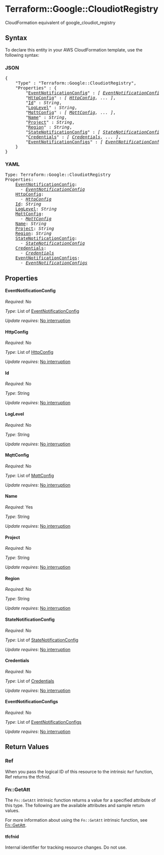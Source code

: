 # Terraform::Google::CloudiotRegistry

CloudFormation equivalent of google_cloudiot_registry

## Syntax

To declare this entity in your AWS CloudFormation template, use the following syntax:

### JSON

<pre>
{
    "Type" : "Terraform::Google::CloudiotRegistry",
    "Properties" : {
        "<a href="#eventnotificationconfig" title="EventNotificationConfig">EventNotificationConfig</a>" : <i>[ <a href="eventnotificationconfig.md">EventNotificationConfig</a>, ... ]</i>,
        "<a href="#httpconfig" title="HttpConfig">HttpConfig</a>" : <i>[ <a href="httpconfig.md">HttpConfig</a>, ... ]</i>,
        "<a href="#id" title="Id">Id</a>" : <i>String</i>,
        "<a href="#loglevel" title="LogLevel">LogLevel</a>" : <i>String</i>,
        "<a href="#mqttconfig" title="MqttConfig">MqttConfig</a>" : <i>[ <a href="mqttconfig.md">MqttConfig</a>, ... ]</i>,
        "<a href="#name" title="Name">Name</a>" : <i>String</i>,
        "<a href="#project" title="Project">Project</a>" : <i>String</i>,
        "<a href="#region" title="Region">Region</a>" : <i>String</i>,
        "<a href="#statenotificationconfig" title="StateNotificationConfig">StateNotificationConfig</a>" : <i>[ <a href="statenotificationconfig.md">StateNotificationConfig</a>, ... ]</i>,
        "<a href="#credentials" title="Credentials">Credentials</a>" : <i>[ <a href="credentials.md">Credentials</a>, ... ]</i>,
        "<a href="#eventnotificationconfigs" title="EventNotificationConfigs">EventNotificationConfigs</a>" : <i>[ <a href="eventnotificationconfigs.md">EventNotificationConfigs</a>, ... ]</i>
    }
}
</pre>

### YAML

<pre>
Type: Terraform::Google::CloudiotRegistry
Properties:
    <a href="#eventnotificationconfig" title="EventNotificationConfig">EventNotificationConfig</a>: <i>
      - <a href="eventnotificationconfig.md">EventNotificationConfig</a></i>
    <a href="#httpconfig" title="HttpConfig">HttpConfig</a>: <i>
      - <a href="httpconfig.md">HttpConfig</a></i>
    <a href="#id" title="Id">Id</a>: <i>String</i>
    <a href="#loglevel" title="LogLevel">LogLevel</a>: <i>String</i>
    <a href="#mqttconfig" title="MqttConfig">MqttConfig</a>: <i>
      - <a href="mqttconfig.md">MqttConfig</a></i>
    <a href="#name" title="Name">Name</a>: <i>String</i>
    <a href="#project" title="Project">Project</a>: <i>String</i>
    <a href="#region" title="Region">Region</a>: <i>String</i>
    <a href="#statenotificationconfig" title="StateNotificationConfig">StateNotificationConfig</a>: <i>
      - <a href="statenotificationconfig.md">StateNotificationConfig</a></i>
    <a href="#credentials" title="Credentials">Credentials</a>: <i>
      - <a href="credentials.md">Credentials</a></i>
    <a href="#eventnotificationconfigs" title="EventNotificationConfigs">EventNotificationConfigs</a>: <i>
      - <a href="eventnotificationconfigs.md">EventNotificationConfigs</a></i>
</pre>

## Properties

#### EventNotificationConfig

_Required_: No

_Type_: List of <a href="eventnotificationconfig.md">EventNotificationConfig</a>

_Update requires_: [No interruption](https://docs.aws.amazon.com/AWSCloudFormation/latest/UserGuide/using-cfn-updating-stacks-update-behaviors.html#update-no-interrupt)

#### HttpConfig

_Required_: No

_Type_: List of <a href="httpconfig.md">HttpConfig</a>

_Update requires_: [No interruption](https://docs.aws.amazon.com/AWSCloudFormation/latest/UserGuide/using-cfn-updating-stacks-update-behaviors.html#update-no-interrupt)

#### Id

_Required_: No

_Type_: String

_Update requires_: [No interruption](https://docs.aws.amazon.com/AWSCloudFormation/latest/UserGuide/using-cfn-updating-stacks-update-behaviors.html#update-no-interrupt)

#### LogLevel

_Required_: No

_Type_: String

_Update requires_: [No interruption](https://docs.aws.amazon.com/AWSCloudFormation/latest/UserGuide/using-cfn-updating-stacks-update-behaviors.html#update-no-interrupt)

#### MqttConfig

_Required_: No

_Type_: List of <a href="mqttconfig.md">MqttConfig</a>

_Update requires_: [No interruption](https://docs.aws.amazon.com/AWSCloudFormation/latest/UserGuide/using-cfn-updating-stacks-update-behaviors.html#update-no-interrupt)

#### Name

_Required_: Yes

_Type_: String

_Update requires_: [No interruption](https://docs.aws.amazon.com/AWSCloudFormation/latest/UserGuide/using-cfn-updating-stacks-update-behaviors.html#update-no-interrupt)

#### Project

_Required_: No

_Type_: String

_Update requires_: [No interruption](https://docs.aws.amazon.com/AWSCloudFormation/latest/UserGuide/using-cfn-updating-stacks-update-behaviors.html#update-no-interrupt)

#### Region

_Required_: No

_Type_: String

_Update requires_: [No interruption](https://docs.aws.amazon.com/AWSCloudFormation/latest/UserGuide/using-cfn-updating-stacks-update-behaviors.html#update-no-interrupt)

#### StateNotificationConfig

_Required_: No

_Type_: List of <a href="statenotificationconfig.md">StateNotificationConfig</a>

_Update requires_: [No interruption](https://docs.aws.amazon.com/AWSCloudFormation/latest/UserGuide/using-cfn-updating-stacks-update-behaviors.html#update-no-interrupt)

#### Credentials

_Required_: No

_Type_: List of <a href="credentials.md">Credentials</a>

_Update requires_: [No interruption](https://docs.aws.amazon.com/AWSCloudFormation/latest/UserGuide/using-cfn-updating-stacks-update-behaviors.html#update-no-interrupt)

#### EventNotificationConfigs

_Required_: No

_Type_: List of <a href="eventnotificationconfigs.md">EventNotificationConfigs</a>

_Update requires_: [No interruption](https://docs.aws.amazon.com/AWSCloudFormation/latest/UserGuide/using-cfn-updating-stacks-update-behaviors.html#update-no-interrupt)

## Return Values

### Ref

When you pass the logical ID of this resource to the intrinsic `Ref` function, Ref returns the tfcfnid.

### Fn::GetAtt

The `Fn::GetAtt` intrinsic function returns a value for a specified attribute of this type. The following are the available attributes and sample return values.

For more information about using the `Fn::GetAtt` intrinsic function, see [Fn::GetAtt](https://docs.aws.amazon.com/AWSCloudFormation/latest/UserGuide/intrinsic-function-reference-getatt.html).

#### tfcfnid

Internal identifier for tracking resource changes. Do not use.

